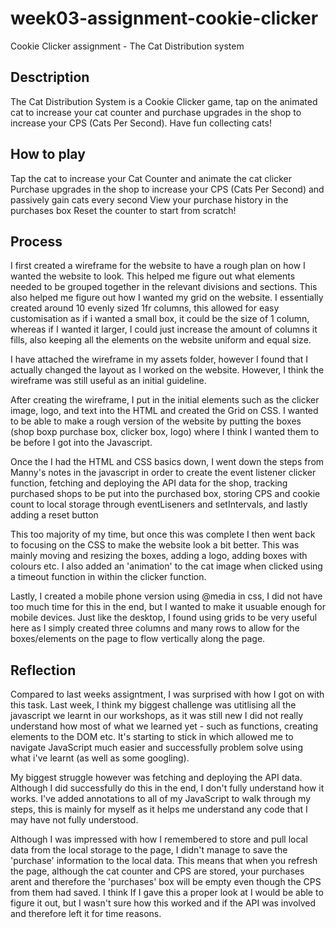 # week03-assignment-cookie-clicker

Cookie Clicker assignment - The Cat Distribution system

## Desctription

The Cat Distribution System is a Cookie Clicker game, tap on the animated cat to increase your cat counter and purchase upgrades in the shop to increase your CPS (Cats Per Second). Have fun collecting cats!

## How to play

Tap the cat to increase your Cat Counter and animate the cat clicker
Purchase upgrades in the shop to increase your CPS (Cats Per Second) and passively gain cats every second
View your purchase history in the purchases box
Reset the counter to start from scratch!

## Process

I first created a wireframe for the website to have a rough plan on how I wanted the website to look. This helped me figure out what elements needed to be grouped together in the relevant divisions and sections. This also helped me figure out how I wanted my grid on the website. I essentially created around 10 evenly sized 1fr columns, this allowed for easy customisation as if i wanted a small box, it could be the size of 1 column, whereas if I wanted it larger, I could just increase the amount of columns it fills, also keeping all the elements on the website uniform and equal size.

I have attached the wireframe in my assets folder, however I found that I actually changed the layout as I worked on the website. However, I think the wireframe was still useful as an initial guideline.

After creating the wireframe, I put in the initial elements such as the clicker image, logo, and text into the HTML and created the Grid on CSS. I wanted to be able to make a rough version of the website by putting the boxes (shop boxp purchase box, clicker box, logo) where I think I wanted them to be before I got into the Javascript.

Once the I had the HTML and CSS basics down, I went down the steps from Manny's notes in the javascript in order to create the event listener clicker function, fetching and deploying the API data for the shop, tracking purchased shops to be put into the purchased box, storing CPS and cookie count to local storage through eventLiseners and setIntervals, and lastly adding a reset button

This too majority of my time, but once this was complete I then went back to focusing on the CSS to make the website look a bit better. This was mainly moving and resizing the boxes, adding a logo, adding boxes with colours etc. I also added an 'animation' to the cat image when clicked using a timeout function in within the clicker function.

Lastly, I created a mobile phone version using @media in css, I did not have too much time for this in the end, but I wanted to make it usuable enough for mobile devices. Just like the desktop, I found using grids to be very useful here as I simply created three columns and many rows to allow for the boxes/elements on the page to flow vertically along the page.

## Reflection

Compared to last weeks assigntment, I was surprised with how I got on with this task. Last week, I think my biggest challenge was utitlising all the javascript we learnt in our workshops, as it was still new I did not really understand how most of what we learned yet - such as functions, creating elements to the DOM etc. It's starting to stick in which allowed me to navigate JavaScript much easier and successfully problem solve using what i've learnt (as well as some googling).

My biggest struggle however was fetching and deploying the API data. Although I did successfully do this in the end, I don't fully understand how it works. I've added annotations to all of my JavaScript to walk through my steps, this is mainly for myself as it helps me understand any code that I may have not fully understood.

Although I was impressed with how I remembered to store and pull local data from the local storage to the page, I didn't manage to save the 'purchase' information to the local data. This means that when you refresh the page, although the cat counter and CPS are stored, your purchases arent and therefore the 'purchases' box will be empty even though the CPS from them had saved. I think If I gave this a proper look at I would be able to figure it out, but I wasn't sure how this worked and if the API was involved and therefore left it for time reasons.
